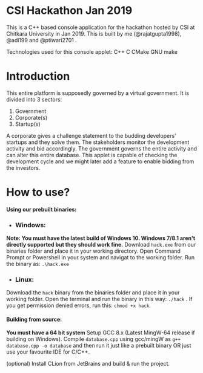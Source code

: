 # CSI Hackathon Jan 2019
This is a C++ based console application for the hackathon hosted by CSI at Chitkara University in Jan 2019. This is built by me (@rajatgupta1998), @adi199 and @ptiwari2701 .

Technologies used for this console applet:
C++ C CMake GNU make

# Introduction

This entire platform is supposedly governed by a virtual government. It is divided into 3 sectors:

1. Government
2. Corporate(s)
3. Startup(s)


A corporate gives a challenge statement to the budding developers' startups and they solve them. The stakeholders monitor the 
development activity and bid accordingly. The government governs the entire activity and can alter this entire database.
This applet is capable of checking the development cycle and we might later add a feature to enable bidding from the investors.

# How to use? 
#### **Using our prebuilt binaries:**

- ### Windows:
**Note: You must have the latest build of Windows 10. Windows 7/8.1 aren't directly supported but they should work fine.**
Download ```hack.exe``` from our binaries folder and place it in your working  directory. 
Open Command Prompt or Powershell in your system and navigat to the working folder.
Run the binary as: ```.\hack.exe```

- ### Linux:
Download the `hack` binary from the binaries folder and place it in your working folder. Open the terminal and run the binary in this way: ```./hack``` . If you get permission denied errors, run this: ```chmod +x hack```.

#### Building from source:
**You must have a 64 bit system**
Setup GCC 8.x (Latest MingW-64 release if building on Windows).
Compile ```database.cpp``` using gcc/mingW as
```g++ database.cpp -o database``` and then run it just like a prebuilt binary OR just use your favourite IDE for C/C++.

(optional) Install CLion from JetBrains and build & run the project.
